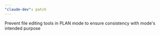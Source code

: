 ```yaml
---
"claude-dev": patch
---
```


Prevent file editing tools in PLAN mode to ensure consistency with mode's intended purpose
